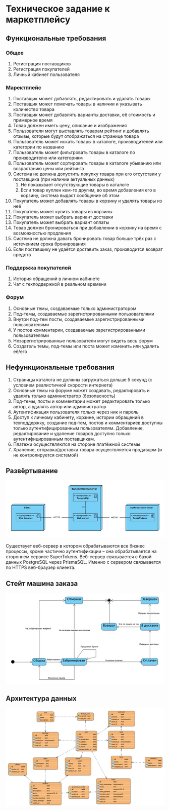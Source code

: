 # Техническое задание к маркетплейсу

## Функциональные требования

### Общее

1. Регистрация поставщиков
2. Регистрация покупателей
3. Личный кабинет пользователя

### Маректплейс

1. Поставщик может добавлять, редактировать и удалять товары
2. Поставщик может помечать товары в наличии и указывать количество товара
3. Поставщик может добавлять варианты доставки, её стоимость и примерное время
4. Товар должен иметь цену, описание и изображения
5. Пользователи могут выставлять товарам рейтинг и добавлять отзывы, которые будут отображаться на странице товара
6. Пользователь может искать товары в каталоге, производителей или категории по названию
7. Пользователь может фильтровать товары в каталоге по производителю или категориям
8. Пользователь может сортировать товары в каталоге убыванию или возрастанию цены или рейтинга
9. Система не должна допустить покупку товара при его отсутствии у поставщика (при наличии актуальных данных)
    1. Не показывает отсутствующие товары в каталоге
    2. Если товар куплен кем-то другим, во время добавления его в корзину, система выдаст сообщение об этом
10. Покупатель может добавлять товары в корзину и удалять товары из неё
11. Покупатель может купить товары из корзины
12. Покупатель может выбрать вариант доставки
13. Покупатель может выбрать вариант оплаты
14. Товар должен бронироваться при добавлении в корзину на время с возможностью продления
15. Система не должна давать бронировать товар больше трёх раз с истечением срока бронирования
16. Если поставщику не удаётся доставить заказ, производится возврат средств

### Поддержка покупателей

1. История обращений в личном кабинете
2. Чат с техподдержкой в реальном времени

### Форум

1. Основные темы, создаваемые только администратором
2. Под-темы, создаваемые зарегистрированными пользователями
3. Внутри под-тем посты, создаваемые зарегистрированными пользователями
4. У постов комментарии, создаваемые зарегистрированными пользователями
5. Незарегистрированные пользователи могут видеть весь форум
6. Создатель темы, под-темы или поста может изменить или удалить её/его

## Нефункциональные требования

1. Страницы каталога не должны загружаться дольше 5 секунд (с условием реалистичной скорости интернета)
2. Основные темы на форуме может создавать, редактировать и удалять только администратор (безопасность)
3. Под-темы, посты и комментарии может редактировать только автор, а удалять автор или администратор
4. Аутентификация пользователя только через ник и пароль
5. Доступ к личному кабинету, корзине, истории обращений в техподдержку, создание под-тем, постов и комментариев доступны только аутентифицированным пользователям. Добавление, редактирование и удаление товаров доступно только аутентифицированным поставщикам.
6. Платежи осуществляются на стороне платёжной системы
7. Хранение, отправка/доставка товара осуществляется продавцом (и не контролируется системой)

## Развёртывание

![Диаграмма размещения](/docs/Диаграмма%20размещения.jpg)

Существует веб-сервер в котором обрабатываются все бизнес процессы,
кроме частично аутентификации – она обрабатывается на стороннем сервисе
SuperTokens. Веб-сервер связывается с базой данных PostgreSQL через
PrismaSQL. Именно с сервером связывается по HTTPS веб-браузер клиента.

## Стейт машина заказа

![Стейт машина заказа](/docs/Стейт%20машина%20заказа.png)

## Архитектура данных

![Арзитектура данных](/docs/Архитектура%20даных.png)